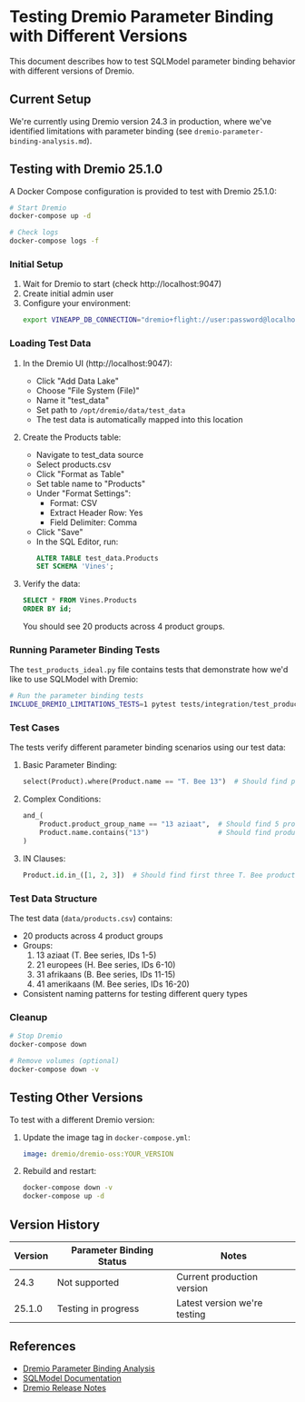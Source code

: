 # Testing Dremio Parameter Binding with Different Versions

This document describes how to test SQLModel parameter binding behavior with different versions of Dremio.

## Current Setup

We're currently using Dremio version 24.3 in production, where we've identified limitations with parameter binding (see `dremio-parameter-binding-analysis.md`).

## Testing with Dremio 25.1.0

A Docker Compose configuration is provided to test with Dremio 25.1.0:

```bash
# Start Dremio
docker-compose up -d

# Check logs
docker-compose logs -f
```

### Initial Setup

1. Wait for Dremio to start (check http://localhost:9047)
2. Create initial admin user
3. Configure your environment:
   ```bash
   export VINEAPP_DB_CONNECTION="dremio+flight://user:password@localhost:32010/dremio"
   ```

### Loading Test Data

1. In the Dremio UI (http://localhost:9047):
   - Click "Add Data Lake"
   - Choose "File System (File)"
   - Name it "test_data"
   - Set path to `/opt/dremio/data/test_data`
   - The test data is automatically mapped into this location

2. Create the Products table:
   - Navigate to test_data source
   - Select products.csv
   - Click "Format as Table"
   - Set table name to "Products"
   - Under "Format Settings":
     - Format: CSV
     - Extract Header Row: Yes
     - Field Delimiter: Comma
   - Click "Save"
   - In the SQL Editor, run:
     ```sql
     ALTER TABLE test_data.Products 
     SET SCHEMA 'Vines';
     ```

3. Verify the data:
   ```sql
   SELECT * FROM Vines.Products 
   ORDER BY id;
   ```
   You should see 20 products across 4 product groups.

### Running Parameter Binding Tests

The `test_products_ideal.py` file contains tests that demonstrate how we'd like to use SQLModel with Dremio:

```bash
# Run the parameter binding tests
INCLUDE_DREMIO_LIMITATIONS_TESTS=1 pytest tests/integration/test_products_ideal.py -v
```

### Test Cases

The tests verify different parameter binding scenarios using our test data:

1. Basic Parameter Binding:
   ```python
   select(Product).where(Product.name == "T. Bee 13")  # Should find product ID 1
   ```

2. Complex Conditions:
   ```python
   and_(
       Product.product_group_name == "13 aziaat",  # Should find 5 products
       Product.name.contains("13")                 # Should find product ID 1
   )
   ```

3. IN Clauses:
   ```python
   Product.id.in_([1, 2, 3])  # Should find first three T. Bee products
   ```

### Test Data Structure

The test data (`data/products.csv`) contains:
- 20 products across 4 product groups
- Groups:
  1. 13 aziaat (T. Bee series, IDs 1-5)
  2. 21 europees (H. Bee series, IDs 6-10)
  3. 31 afrikaans (B. Bee series, IDs 11-15)
  4. 41 amerikaans (M. Bee series, IDs 16-20)
- Consistent naming patterns for testing different query types

### Cleanup

```bash
# Stop Dremio
docker-compose down

# Remove volumes (optional)
docker-compose down -v
```

## Testing Other Versions

To test with a different Dremio version:

1. Update the image tag in `docker-compose.yml`:
   ```yaml
   image: dremio/dremio-oss:YOUR_VERSION
   ```

2. Rebuild and restart:
   ```bash
   docker-compose down -v
   docker-compose up -d
   ```

## Version History

| Version | Parameter Binding Status | Notes |
|---------|-------------------------|-------|
| 24.3    | Not supported          | Current production version |
| 25.1.0  | Testing in progress    | Latest version we're testing |

## References

- [Dremio Parameter Binding Analysis](dremio-parameter-binding-analysis.md)
- [SQLModel Documentation](https://sqlmodel.tiangolo.com/)
- [Dremio Release Notes](https://docs.dremio.com/software/release-notes/)
